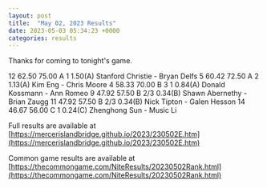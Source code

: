 ```yaml
---
layout: post
title:  "May 02, 2023 Results"
date: 2023-05-03 05:34:23 +0000
categories: results
---
```

Thanks for coming to tonight's game.


12   62.50   75.00  A   1                1.50(A)  Stanford Christie - Bryan Delfs
5   60.42   72.50  A   2                1.13(A)  Kim Eng - Chris Moore
4   58.33   70.00  B   3     1          0.84(A)  Donald Kossmann - Ann Romeo
9   47.92   57.50  B        2/3         0.34(B)  Shawn Abernethy - Brian Zaugg
11   47.92   57.50  B        2/3         0.34(B)  Nick Tipton - Galen Hesson
14   46.67   56.00  C               1    0.24(C)  Zhenghong Sun - Music Li

Full results are available at [https://mercerislandbridge.github.io/2023/230502E.htm](https://mercerislandbridge.github.io/2023/230502E.htm)

Common game results are available at [https://thecommongame.com/NiteResults/20230502Rank.html](https://thecommongame.com/NiteResults/20230502Rank.html)

